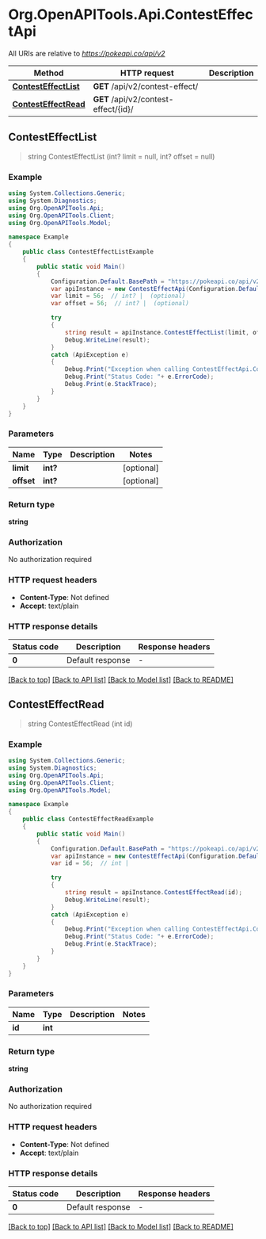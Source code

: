 # Org.OpenAPITools.Api.ContestEffectApi

All URIs are relative to *https://pokeapi.co/api/v2*

Method | HTTP request | Description
------------- | ------------- | -------------
[**ContestEffectList**](ContestEffectApi.md#contesteffectlist) | **GET** /api/v2/contest-effect/ | 
[**ContestEffectRead**](ContestEffectApi.md#contesteffectread) | **GET** /api/v2/contest-effect/{id}/ | 



## ContestEffectList

> string ContestEffectList (int? limit = null, int? offset = null)



### Example

```csharp
using System.Collections.Generic;
using System.Diagnostics;
using Org.OpenAPITools.Api;
using Org.OpenAPITools.Client;
using Org.OpenAPITools.Model;

namespace Example
{
    public class ContestEffectListExample
    {
        public static void Main()
        {
            Configuration.Default.BasePath = "https://pokeapi.co/api/v2";
            var apiInstance = new ContestEffectApi(Configuration.Default);
            var limit = 56;  // int? |  (optional) 
            var offset = 56;  // int? |  (optional) 

            try
            {
                string result = apiInstance.ContestEffectList(limit, offset);
                Debug.WriteLine(result);
            }
            catch (ApiException e)
            {
                Debug.Print("Exception when calling ContestEffectApi.ContestEffectList: " + e.Message );
                Debug.Print("Status Code: "+ e.ErrorCode);
                Debug.Print(e.StackTrace);
            }
        }
    }
}
```

### Parameters


Name | Type | Description  | Notes
------------- | ------------- | ------------- | -------------
 **limit** | **int?**|  | [optional] 
 **offset** | **int?**|  | [optional] 

### Return type

**string**

### Authorization

No authorization required

### HTTP request headers

- **Content-Type**: Not defined
- **Accept**: text/plain


### HTTP response details
| Status code | Description | Response headers |
|-------------|-------------|------------------|
| **0** | Default response |  -  |

[[Back to top]](#)
[[Back to API list]](../README.md#documentation-for-api-endpoints)
[[Back to Model list]](../README.md#documentation-for-models)
[[Back to README]](../README.md)


## ContestEffectRead

> string ContestEffectRead (int id)



### Example

```csharp
using System.Collections.Generic;
using System.Diagnostics;
using Org.OpenAPITools.Api;
using Org.OpenAPITools.Client;
using Org.OpenAPITools.Model;

namespace Example
{
    public class ContestEffectReadExample
    {
        public static void Main()
        {
            Configuration.Default.BasePath = "https://pokeapi.co/api/v2";
            var apiInstance = new ContestEffectApi(Configuration.Default);
            var id = 56;  // int | 

            try
            {
                string result = apiInstance.ContestEffectRead(id);
                Debug.WriteLine(result);
            }
            catch (ApiException e)
            {
                Debug.Print("Exception when calling ContestEffectApi.ContestEffectRead: " + e.Message );
                Debug.Print("Status Code: "+ e.ErrorCode);
                Debug.Print(e.StackTrace);
            }
        }
    }
}
```

### Parameters


Name | Type | Description  | Notes
------------- | ------------- | ------------- | -------------
 **id** | **int**|  | 

### Return type

**string**

### Authorization

No authorization required

### HTTP request headers

- **Content-Type**: Not defined
- **Accept**: text/plain


### HTTP response details
| Status code | Description | Response headers |
|-------------|-------------|------------------|
| **0** | Default response |  -  |

[[Back to top]](#)
[[Back to API list]](../README.md#documentation-for-api-endpoints)
[[Back to Model list]](../README.md#documentation-for-models)
[[Back to README]](../README.md)

